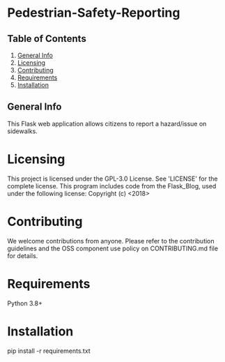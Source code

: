 # Pedestrian-Safety-Reporting

## Table of Contents
1. [General Info](#general-info)
2. [Licensing](#licensing)
3. [Contributing](#contributing)
4. [Requirements](#requirements)
5. [Installation](#installation)


## General Info
This Flask web application allows citizens to report a hazard/issue on sidewalks.

# Licensing
This project is licensed under the GPL-3.0 License. See 'LICENSE' for the complete license.
This program includes code from the Flask_Blog, used under the following license: Copyright (c) <2018> <CoreyMSchafer> 

# Contributing
We welcome contributions from anyone.
Please refer to the contribution guidelines and the OSS component use policy on CONTRIBUTING.md file for details.

# Requirements
Python 3.8+

# Installation
pip install -r requirements.txt




